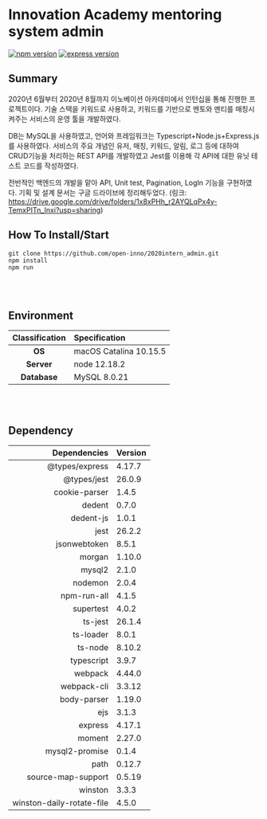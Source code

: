 # Innovation Academy mentoring system admin

[![npm version](https://img.shields.io/badge/npm-6.14.6-red)](https://www.npmjs.com/)
[![express version](https://img.shields.io/badge/express-4.17.1-blue)](https://expressjs.com/)

## Summary
2020년 6월부터 2020년 8월까지 이노베이션 아카데미에서 인턴십을 통해 진행한 프로젝트이다.
기술 스택을 키워드로 사용하고, 키워드를 기반으로 멘토와 멘티를 매칭시켜주는 서비스의 운영 툴을 개발하였다.

DB는 MySQL을 사용하였고, 언어와 프레임워크는 Typescript+Node.js+Express.js를 사용하였다. 서비스의 주요 개념인 유저, 매칭, 키워드, 알림, 로그 등에 대하여 CRUD기능을 처리하는 REST API를 개발하였고 Jest를 이용해 각 API에 대한 유닛 테스트 코드를 작성하였다.

전반적인 백엔드의 개발을 맡아 API, Unit test, Pagination, LogIn 기능을 구현하였다.
기획 및 설계 문서는 구글 드라이브에 정리해두었다.
(링크: https://drive.google.com/drive/folders/1x8xPHh_r2AYQLqPx4y-TemxPITn_Inxi?usp=sharing)

## How To Install/Start
```
git clone https://github.com/open-inno/2020intern_admin.git
npm install
npm run
```

<br>
<br>

## Environment
|Classification|Specification|
|:------:|:-------|
| **OS** | macOS Catalina 10.15.5 |
| **Server** | node 12.18.2 |
| **Database** | MySQL 8.0.21 |

<br>
<br>

## Dependency
|Dependencies|Version|
|---:|:---|
| @types/express| 4.17.7 |
| @types/jest| 26.0.9 |
| cookie-parser| 1.4.5 |
| dedent| 0.7.0 |
| dedent-js| 1.0.1 |
| jest| 26.2.2 |
| jsonwebtoken| 8.5.1 |
| morgan| 1.10.0 |
| mysql2| 2.1.0 |
| nodemon| 2.0.4 |
| npm-run-all| 4.1.5 |
| supertest| 4.0.2 |
| ts-jest| 26.1.4 |
| ts-loader| 8.0.1 |
| ts-node| 8.10.2 |
| typescript| 3.9.7 |
| webpack| 4.44.0 |
| webpack-cli| 3.3.12 |
| body-parser| 1.19.0 |
| ejs| 3.1.3 |
| express| 4.17.1 |
| moment| 2.27.0 |
| mysql2-promise| 0.1.4 |
| path| 0.12.7 |
| source-map-support| 0.5.19 |
| winston| 3.3.3 |
| winston-daily-rotate-file| 4.5.0 |
